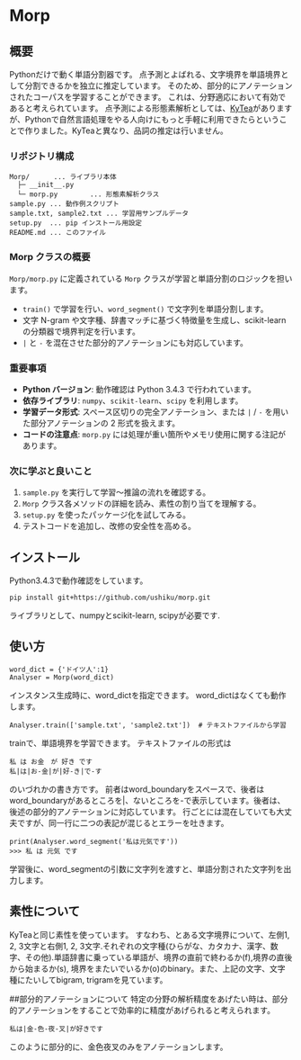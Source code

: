 # Morp

## 概要
Pythonだけで動く単語分割器です。
点予測とよばれる、文字境界を単語境界として分割できるかを独立に推定しています。
そのため、部分的にアノテーションされたコーパスを学習することができます。
これは、分野適応において有効であると考えられています。
点予測による形態素解析としては、[KyTea](http://www.phontron.com/kytea/index-ja.html)がありますが、Pythonで自然言語処理をやる人向けにもっと手軽に利用できたらということで作りました。KyTeaと異なり、品詞の推定は行いません。

### リポジトリ構成
```
Morp/      ... ライブラリ本体
  ├─ __init__.py
  └─ morp.py        ... 形態素解析クラス
sample.py ... 動作例スクリプト
sample.txt, sample2.txt ... 学習用サンプルデータ
setup.py  ... pip インストール用設定
README.md ... このファイル
```

### Morp クラスの概要
`Morp/morp.py` に定義されている `Morp` クラスが学習と単語分割のロジックを担います。

- `train()` で学習を行い、`word_segment()` で文字列を単語分割します。
- 文字 N-gram や文字種、辞書マッチに基づく特徴量を生成し、scikit-learn の分類器で境界判定を行います。
- `|` と `-` を混在させた部分的アノテーションにも対応しています。

### 重要事項
- **Python バージョン**: 動作確認は Python 3.4.3 で行われています。
- **依存ライブラリ**: `numpy`、`scikit-learn`、`scipy` を利用します。
- **学習データ形式**: スペース区切りの完全アノテーション、または `|` / `-` を用いた部分アノテーションの 2 形式を扱えます。
- **コードの注意点**: `morp.py` には処理が重い箇所やメモリ使用に関する注記があります。

### 次に学ぶと良いこと
1. `sample.py` を実行して学習〜推論の流れを確認する。
2. `Morp` クラス各メソッドの詳細を読み、素性の割り当てを理解する。
3. `setup.py` を使ったパッケージ化を試してみる。
4. テストコードを追加し、改修の安全性を高める。

## インストール

Python3.4.3で動作確認をしています。
```
pip install git+https://github.com/ushiku/morp.git
```
ライブラリとして、numpyとscikit-learn, scipyが必要です.


## 使い方
```
word_dict = {'ドイツ人':1}
Analyser = Morp(word_dict)
```
インスタンス生成時に、word_dictを指定できます。 word_dictはなくても動作します。

```
Analyser.train(['sample.txt', 'sample2.txt'])  # テキストファイルから学習
```
trainで、単語境界を学習できます。
テキストファイルの形式は
```
私 は お金　が 好き です
私|は|お-金|が|好-き|で-す　　
```
のいづれかの書き方です。
前者はword_boundaryをスペースで、後者はword_boundaryがあるところを|、ないところを-で表示しています。後者は、後述の部分的アノテーションに対応しています。
行ごとには混在していても大丈夫ですが、同一行に二つの表記が混じるとエラーを吐きます。

```
print(Analyser.word_segment('私は元気です'))
>>> 私 は 元気 です
```
学習後に、word_segmentの引数に文字列を渡すと、単語分割された文字列を出力します。

## 素性について
KyTeaと同じ素性を使っています。
すなわち、とある文字境界について、左側1, 2, 3文字と右側1, 2, 3文字.それぞれの文字種(ひらがな、カタカナ、漢字、数字、その他).単語辞書に乗っている単語が、境界の直前で終わるか(f),境界の直後から始まるか(s),
境界をまたいでいるか(o)のbinary。また、上記の文字、文字種にたいしてbigram, trigramを見ています。

##部分的アノテーションについて
特定の分野の解析精度をあげたい時は、部分的アノテーションをすることで効率的に精度があげられると考えられます。 
```
私は|金-色-夜-叉|が好きです
```
このように部分的に、金色夜叉のみをアノテーションします。
